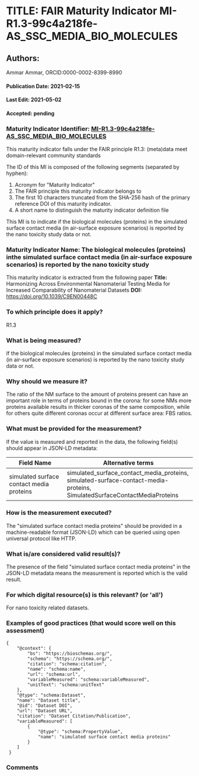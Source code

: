 # TITLE: FAIR Maturity Indicator MI-R1.3-99c4a218fe-AS_SSC_MEDIA_BIO_MOLECULES

## Authors: 
Ammar Ammar, ORCID:0000-0002-8399-8990

#### Publication Date: 2021-02-15
#### Last Edit: 2021-05-02
#### Accepted: pending

### Maturity Indicator Identifier: [MI-R1.3-99c4a218fe-AS_SSC_MEDIA_BIO_MOLECULES](https://w3id.org/fair/maturity_indicator/terms/Gen2/MI-R1.3-99c4a218fe-AS_SSC_MEDIA_BIO_MOLECULES)

This maturity indicator falls under the FAIR principle R1.3:
(meta)data meet domain-relevant community standards

The ID of this MI is composed of the following segments (separated by hyphen):
1. Acronym for "Maturity Indicator"
1. The FAIR principle this maturity indicator belongs to
1. The first 10 characters truncated from the SHA-256 hash of the primary reference DOI of this maturity indicator.
1. A short name to distinguish the maturity indicator definition file

This MI is to indicate if the biological molecules (proteins) in the simulated surface contact media (in air-surface exposure scenarios) is reported by the nano toxicity study data or not.

### Maturity Indicator Name:  The  biological molecules (proteins) inthe simulated surface contact media (in air-surface exposure scenarios) is reported by the nano toxicity study

This maturity indicator is extracted from the following paper 
**Title:** Harmonizing Across Environmental Nanomaterial Testing Media for Increased Comparability of Nanomaterial Datasets
**DOI:** https://doi.org/10.1039/C9EN00448C

### To which principle does it apply?  
R1.3

### What is being measured?
If the  biological molecules (proteins) in the simulated surface contact media (in air-surface exposure scenarios) is reported by the nano toxicity study data or not.

### Why should we measure it?
The ratio of the NM surface to the amount of proteins present can have an important role in terms of proteins bound in the corona: for some NMs more proteins available 
results in thicker coronas of the same composition, while for others quite different coronas occur at different surface area: FBS ratios.

### What must be provided for the measurement?
If the value is measured and reported in the data, the following field(s) should appear in JSON-LD metadata: 

| Field Name                               | Alternative terms                                                                                                               |
| ---------------------------------------- | ------------------------------------------------------------------------------------------------------------------------------- |
| simulated surface contact media proteins | simulated_surface_contact_media_proteins,<br>simulated-surface-contact-media-proteins,<br>SimulatedSurfaceContactMediaProteins  |

### How is the measurement executed?
The "simulated surface contact media proteins" should be provided in a machine-readable format (JSON-LD) which can be queried using open universal protocol like HTTP.

### What is/are considered valid result(s)?
The presence of the field "simulated surface contact media proteins" in the JSON-LD metadata means the measurement is reported which is the valid result.

### For which digital resource(s) is this relevant? (or 'all')
For nano toxicity related datasets.  

### Examples of good practices (that would score well on this assessment)
```{json}
{
 	"@context": {
 		"bs": "https://bioschemas.org/",
 		"schema": "https://schema.org/",
 		"citation": "schema:citation",
 		"name": "schema:name",
 		"url": "schema:url",
 		"variableMeasured": "schema:variableMeasured",
 		"unitText": "schema:unitText"
 	},
 	"@type": "schema:Dataset",
 	"name": "Dataset title",
 	"@id": "Dataset DOI",
 	"url": "Dataset URL",
 	"citation": "Dataset Citation/Publication",
 	"variableMeasured": [
 		{
 			"@type": "schema:PropertyValue",
 			"name": "simulated surface contact media proteins"
 		}
 	]
 }
```

### Comments

